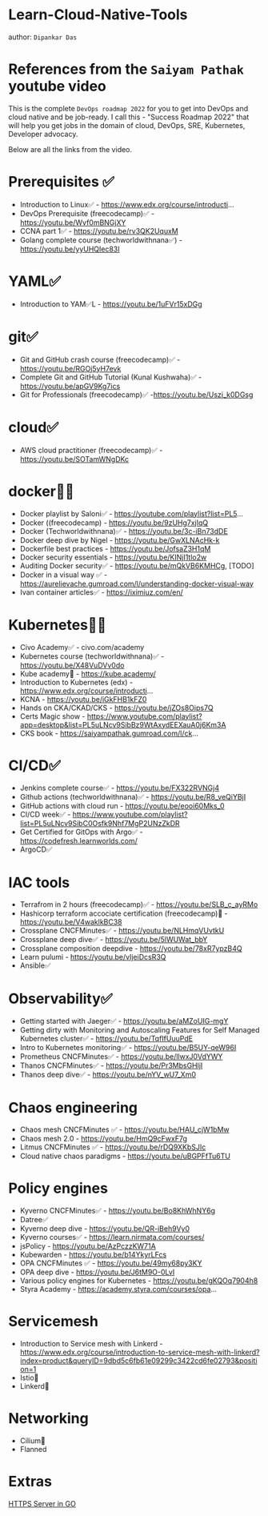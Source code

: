 # Learn-Cloud-Native-Tools

author: `Dipankar Das`

# References from the `Saiyam Pathak` youtube video

This is the complete `DevOps roadmap 2022` for you to get into DevOps and cloud native and be job-ready. I call this - "Success Roadmap 2022" that will help you get jobs in the domain of cloud, DevOps, SRE, Kubernetes, Developer advocacy.

Below are all the links from the video.

# Prerequisites ✅
* Introduction to Linux✅ - https://www.edx.org/course/introducti...
* DevOps Prerequisite (freecodecamp)✅ - https://youtu.be/Wvf0mBNGjXY
* CCNA part 1✅ - https://youtu.be/rv3QK2UquxM
* Golang complete course (techworldwithnana✅) - https://youtu.be/yyUHQIec83I

# YAML✅
* Introduction to YAM✅L - https://youtu.be/1uFVr15xDGg

# git✅
* Git and GitHub crash course  (freecodecamp)✅ - https://youtu.be/RGOj5yH7evk
* Complete Git and GitHub Tutorial (Kunal Kushwaha)✅ - https://youtu.be/apGV9Kg7ics
* Git for Professionals (freecodecamp)✅  -https://youtu.be/Uszj_k0DGsg

# cloud✅
* AWS cloud practitioner (freecodecamp)✅ - https://youtu.be/SOTamWNgDKc

# docker👍🏼
* Docker playlist by Saloni✅ - https://youtube.com/playlist?list=PL5...
* Docker ((freecodecamp)  - https://youtu.be/9zUHg7xjIqQ
* Docker (Techworldwithnana)✅ - https://youtu.be/3c-iBn73dDE
* Docker deep dive by Nigel - https://youtu.be/GwXLNAcHk-k
* Dockerfile best practices - https://youtu.be/JofsaZ3H1qM
* Docker security essentials - https://youtu.be/KINjI1tlo2w
* Auditing Docker security✅ - https://youtu.be/mQkVB6KMHCg, [TODO]
* Docker in a visual way ✅ - https://aurelievache.gumroad.com/l/understanding-docker-visual-way
* Ivan container articles✅ - https://iximiuz.com/en/

# Kubernetes👍🏼
* Civo Academy✅ - civo.com/academy
* Kubernetes course (techworldwithnana)✅ - https://youtu.be/X48VuDVv0do
* Kube academy📖 - https://kube.academy/
* Introduction to Kubernetes (edx) - https://www.edx.org/course/introducti...
* KCNA - https://youtu.be/iGkFHB1kFZ0
* Hands on CKA/CKAD/CKS - https://youtu.be/jZOs8Oips7Q
* Certs Magic show - https://www.youtube.com/playlist?app=desktop&list=PL5uLNcv9SibBz9WtAxydEEXauA0j6Km3A
* CKS book - https://saiyampathak.gumroad.com/l/ck...

# CI/CD✅
* Jenkins complete course✅ - https://youtu.be/FX322RVNGj4
* Github actions (techworldwithnana)✅ - https://youtu.be/R8_veQiYBjI
* GitHub actions with cloud run - https://youtu.be/eooi60Mks_0
* CI/CD week✅ - https://www.youtube.com/playlist?list=PL5uLNcv9SibC0Osfk9Nhf7MgP2UNzZkDR
* Get Certified for GitOps with Argo✅ - https://codefresh.learnworlds.com/
* ArgoCD✅

# IAC tools
* Terrafrom in 2 hours (freecodecamp)✅ - https://youtu.be/SLB_c_ayRMo
* Hashicorp terraform accociate certification (freecodecamp)📖 - https://youtu.be/V4waklkBC38
* Crossplane CNCFMinutes✅ - https://youtu.be/NLHmqVUvtkU
* Crossplane deep dive✅ - https://youtu.be/5lWUWat_bbY
* Crossplane composition deepdive - https://youtu.be/78xR7ypzB4Q
* Learn pulumi - https://youtu.be/vIjeiDcsR3Q
* Ansible✅

# Observability✅
* Getting started with Jaeger✅ - https://youtu.be/aMZoUIG-mgY
* Getting dirty with Monitoring and Autoscaling Features for Self Managed Kubernetes cluster✅ - https://youtu.be/TqfIfUuuPdE
* Intro to Kubernetes monitoring✅  - https://youtu.be/B5UY-qeW96I
* Prometheus CNCFMinutes✅  - https://youtu.be/llwxJ0VdYWY
* Thanos CNCFMinutes✅  - https://youtu.be/Pr3MbsGHljI
* Thanos deep dive✅ - https://youtu.be/nYV_wU7_Xm0

# Chaos engineering
* Chaos mesh CNCFMinutes ✅ - https://youtu.be/HAU_cjW1bMw
* Chaos mesh 2.0 - https://youtu.be/HmQ9cFwxF7g
* Litmus CNCFMinutes ✅ - https://youtu.be/rDQ9XKbSJIc
* Cloud native chaos paradigms - https://youtu.be/uBGPFfTu6TU

# Policy engines
* Kyverno CNCFMinutes✅ - https://youtu.be/Bo8KhWhNY6g
* Datree✅
* Kyverno deep dive - https://youtu.be/QR-iBeh9Vy0
* Kyverno courses✅ - https://learn.nirmata.com/courses/
* jsPolicy - https://youtu.be/AzPczzKW71A
* Kubewarden - https://youtu.be/b14YkyrLFcs
* OPA CNCFMinutes ✅ - https://youtu.be/49my68py3KY
* OPA deep dive - https://youtu.be/J6tM9O-0LvI
* Various policy engines for Kubernetes - https://youtu.be/gKQOq7904h8
* Styra Academy - https://academy.styra.com/courses/opa...

# Servicemesh
* Introduction to Service mesh with Linkerd  - https://www.edx.org/course/introduction-to-service-mesh-with-linkerd?index=product&queryID=9dbd5c6fb61e09299c3422cd6fe02793&position=1
* Istio📖
* Linkerd📖

# Networking
* Cilium📖
* Flanned

# Extras
[HTTPS Server in GO](https://riptutorial.com/go/example/3248/create-a-https-server)
